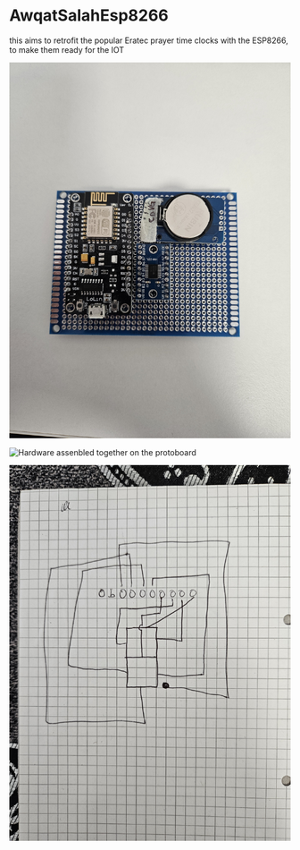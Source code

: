 # AwqatSalahEsp8266
this aims to retrofit the popular Eratec prayer time clocks with the ESP8266, to make them ready for the IOT

![pinout of the main display](https://github.com/esrfkos/AwqatSalahEsp8266/blob/main/20230316_164319.jpg)

![Hardware assenbled together on the protoboard](https://github.com/esrfkos/AwqatSalahEsp8266/blob/main/20230316_164331.jpg)

![7 segment display](https://github.com/esrfkos/AwqatSalahEsp8266/blob/main/20230316_164444.jpg)
